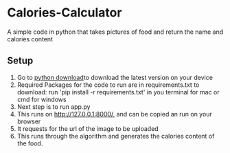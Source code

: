# Calories-Calculator
A simple code in python that takes pictures of food and return the name and calories content

## Setup
1.  Go to [python download](https://www.ics.uci.edu/~pattis/common/handouts/pythoneclipsejava/python.html)to download the latest version on your device
2.  Required Packages for the code to run are in requirements.txt
    to download: run 'pip install -r requirements.txt' in you terminal for mac or cmd for windows
3.  Next step is to run app.py 
4.  This runs on http://127.0.0.1:8000/, and can be copied an run on your browser
5. It requests for the url of the image to be uploaded
6. This runs through the algorithm and generates the calories content of the food.
